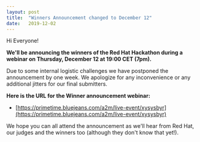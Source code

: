 ```yaml
---
layout: post
title:  "Winners Announcement changed to December 12"
date:   2019-12-02
---
```


Hi Everyone!

**We'll be announcing the winners of the Red Hat Hackathon during a webinar on Thursday, December 12 at 19:00 CET (7pm).**

Due to some internal logistic challenges we have postponed the announcement by one week. We apologize for any inconvenience or any additional jitters for our final submitters.  

**Here is the URL for the Winner announcement webinar:**

- [https://primetime.bluejeans.com/a2m/live-event/xysysbyr](https://primetime.bluejeans.com/a2m/live-event/xysysbyr)

We hope you can all attend the announcement as we'll hear from Red Hat, our judges and the winners too (although they don't know that yet!).